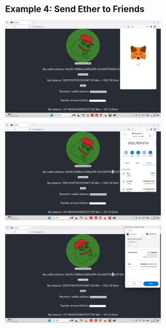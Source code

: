 # Example 4: Send Ether to Friends

![image](/solidity/img/1.png)

![image](/solidity/img/2.png)

![image](/solidity/img/3.png)
